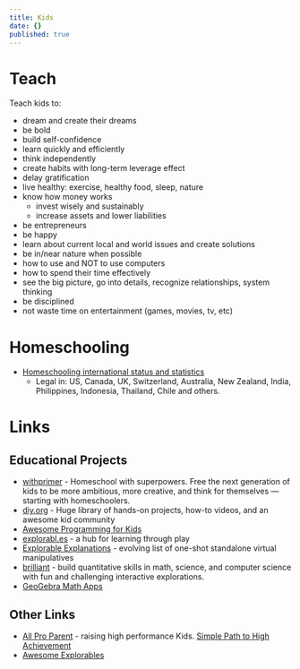 ```yaml
---
title: Kids
date: {}
published: true
---
```


# Teach

Teach kids to:

- dream and create their dreams
- be bold
- build self-confidence
- learn quickly and efficiently
- think independently
- create habits with long-term leverage effect
- delay gratification
- live healthy: exercise, healthy food, sleep, nature
- know how money works
  - invest wisely and sustainably
  - increase assets and lower liabilities
- be entrepreneurs
- be happy
- learn about current local and world issues and create solutions
- be in/near nature when possible
- how to use and NOT to use computers
- how to spend their time effectively
- see the big picture, go into details, recognize relationships, system thinking
- be disciplined
- not waste time on entertainment (games, movies, tv, etc)

# Homeschooling

* [Homeschooling international status and statistics](https://en.wikipedia.org/wiki/Homeschooling_international_status_and_statistics)
  * Legal in: US, Canada, UK, Switzerland, Australia, New Zealand, India, Philippines, Indonesia, Thailand, Chile and others.

# Links

## Educational Projects
* [withprimer](https://www.withprimer.com/) - Homeschool with superpowers. Free the next generation of kids to be more ambitious, more creative, and think for themselves — starting with homeschoolers.
* [diy.org](https://diy.org/) - Huge library of hands-on projects, how-to videos, and an awesome kid community
* [Awesome Programming for Kids](https://github.com/HollyAdele/awesome-programming-for-kids#readme)
* [explorabl.es](https://explorabl.es/) - a hub for learning through play
* [Explorable Explanations](https://ideonexus.github.io/Explorable-Explanations/) - evolving list of one-shot standalone virtual manipulatives
* [brilliant](https://brilliant.org/) - build quantitative skills in math, science, and computer science with fun and challenging interactive explorations.
* [GeoGebra Math Apps](https://www.geogebra.org/)

## Other Links
* [All Pro Parent](http://www.allproparent.com/) - raising high performance Kids. [Simple Path to High Achievement](https://www.allproparent.com/simple-path-to-high-achievement/)
* [Awesome Explorables](https://github.com/sp4ke/awesome-explorables)
